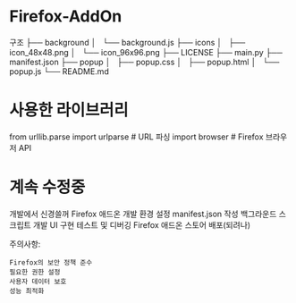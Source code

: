 # Firefox-AddOn

구조
├── background
│   └── background.js
├── icons
│   ├── icon_48x48.png
│   └── icon_96x96.png
├── LICENSE
├── main.py
├── manifest.json
├── popup
│   ├── popup.css
│   ├── popup.html
│   └── popup.js
└── README.md

# 사용한 라이브러리
from urllib.parse import urlparse  # URL 파싱
import browser  # Firefox 브라우저 API

# 계속 수정중
개발에서 신경쓸꺼
    Firefox 애드온 개발 환경 설정
    manifest.json 작성
    백그라운드 스크립트 개발
    UI 구현
    테스트 및 디버깅
    Firefox 애드온 스토어 배포(되려나)

주의사항:

    Firefox의 보안 정책 준수
    필요한 권한 설정
    사용자 데이터 보호
    성능 최적화